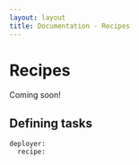 ```yaml
---
layout: layout
title: Documentation - Recipes
---
```

# Recipes
Coming soon! 

## Defining tasks
~~~
deployer:
  recipe:
~~~